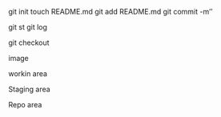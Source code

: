 git init
touch README.md
git add README.md
git commit -m’’

git st
git log

git checkout 


image






workin area


Staging area


Repo area
